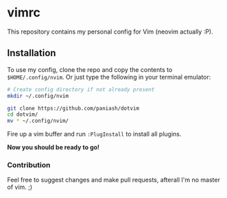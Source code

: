# vimrc
This repository contains my personal config for Vim (neovim actually :P).

## Installation
To use my config, clone the repo and copy the contents to `$HOME/.config/nvim`. Or just type the following in your terminal emulator:

```sh
# Create config directory if not already present
mkdir ~/.config/nvim

git clone https://github.com/paniash/dotvim
cd dotvim/
mv * ~/.config/nvim/
```

Fire up a vim buffer and run `:PlugInstall` to install all plugins.

**Now you should be ready to go!**

### Contribution
Feel free to suggest changes and make pull requests, afterall I'm no master of vim. ;)
